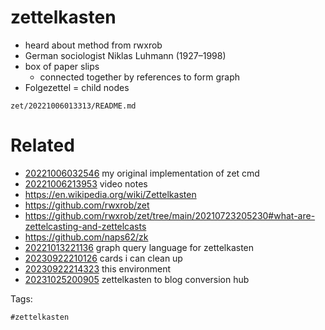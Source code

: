 # zettelkasten

- heard about method from rwxrob
- German sociologist Niklas Luhmann (1927–1998)
- box of paper slips
  - connected together by references to form graph
- Folgezettel = child nodes

` zet/20221006013313/README.md `

# Related

- [20221006032546](/zet/20221006032546/README.md) my original implementation of zet cmd
- [20221006213953](/zet/20221006213953/README.md) video notes
- https://en.wikipedia.org/wiki/Zettelkasten
- https://github.com/rwxrob/zet
- https://github.com/rwxrob/zet/tree/main/20210723205230#what-are-zettelcasting-and-zettelcasts
- https://github.com/naps62/zk
- [20221013221136](/zet/20221013221136/README.md) graph query language for zettelkasten
- [20230922210126](/zet/20230922210126/README.md) cards i can clean up
- [20230922214323](/zet/20230922214323/README.md) this environment
- [20231025200905](/zet/20231025200905/README.md) zettelkasten to blog conversion hub

Tags:

    #zettelkasten
